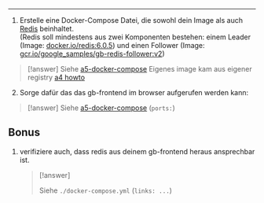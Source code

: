 ****

1. Erstelle eine Docker-Compose Datei, die sowohl dein Image als auch [Redis](https://redis.io/ "https://redis.io/") beinhaltet.  
    (Redis soll mindestens aus zwei Komponenten bestehen: einem Leader (Image: [docker.io/redis:6.0.5](http://docker.io/redis:6.0.5 "http://docker.io/redis:6.0.5")) und einen Follower (Image: [gcr.io/google_samples/gb-redis-follower:v2](http://gcr.io/google_samples/gb-redis-follower:v2 "http://gcr.io/google_samples/gb-redis-follower:v2")) 
>[!answer]
>Siehe [a5-docker-compose](a5-docker-compose.yml)
>Eigenes image kam aus eigener registry [a4 howto](../a4%20Docker%20Registry/a4%20howto.md)

2. Sorge dafür das das gb-frontend im browser aufgerufen werden kann:

>[!answer]
>Siehe [a5-docker-compose](a5-docker-compose.yml)
>(`ports:`)
   


## Bonus

1. verifiziere auch, dass redis aus deinem gb-frontend heraus ansprechbar ist.

   >[!answer]
   >
   >Siehe `./docker-compose.yml`
   >(`links: ...`)



   
